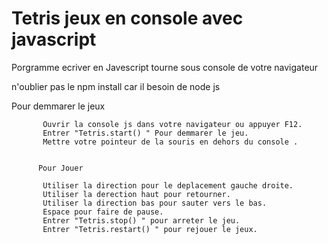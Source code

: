# Tetris jeux en console avec javascript


<!---description_start-->

Porgramme ecriver en Javescript tourne sous console de votre navigateur
<!---description_end-->
n'oublier pas le npm install car il besoin de node js

Pour demmarer le jeux
      
           Ouvrir la console js dans votre navigateur ou appuyer F12.
           Entrer "Tetris.start() " Pour demmarer le jeu.
           Mettre votre pointeur de la souris en dehors du console .
          
        
          Pour Jouer
          
           Utiliser la direction pour le deplacement gauche droite.
           Utiliser la derection haut pour retourner.
           Utiliser la direction bas pour sauter vers le bas.
           Espace pour faire de pause.
           Entrer "Tetris.stop() " pour arreter le jeu.
           Entrer "Tetris.restart() " pour rejouer le jeux.
          
